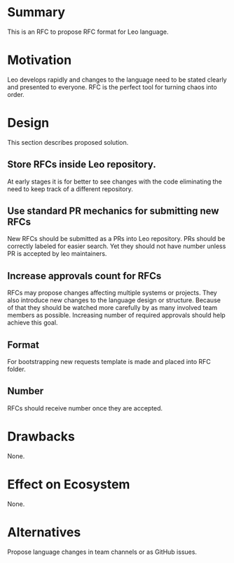 # Summary

This is an RFC to propose RFC format for Leo language.

# Motivation

Leo develops rapidly and changes to the language need to be stated clearly and presented to everyone. RFC is the perfect tool for turning chaos into order.   

# Design

This section describes proposed solution.

## Store RFCs inside Leo repository.

At early stages it is for better to see changes with the code eliminating the need to keep track of a different repository. 

## Use standard PR mechanics for submitting new RFCs

New RFCs should be submitted as a PRs into Leo repository. PRs should be correctly labeled for easier search. Yet they should not have number unless PR is accepted by leo maintainers.

## Increase approvals count for RFCs

RFCs may propose changes affecting multiple systems or projects. They also introduce new changes to the language design or structure. Because of that they should be watched more carefully by as many involved team members as possible. Increasing number of required approvals should help achieve this goal.

## Format

For bootstrapping new requests template is made and placed into RFC folder.

## Number

RFCs should receive number once they are accepted.

# Drawbacks

None.

# Effect on Ecosystem

None.

# Alternatives

Propose language changes in team channels or as GitHub issues. 

